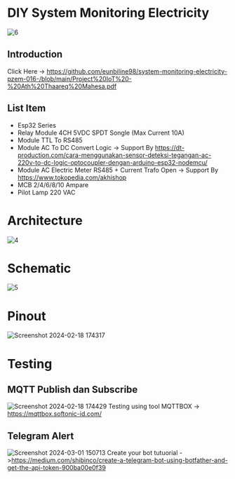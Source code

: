 # DIY System Monitoring Electricity
![6](https://github.com/eunbiline98/system-monitoring-electricity-pzem-016-/assets/50385294/2a3f4c81-ea9f-4d17-bae3-80f58e04f137)
## Introduction
Click Here -> https://github.com/eunbiline98/system-monitoring-electricity-pzem-016-/blob/main/Project%20IoT%20-%20Ath%20Thaareq%20Mahesa.pdf

## List Item
- Esp32 Series
- Relay Module 4CH 5VDC SPDT Songle (Max Current 10A)
- Module TTL To RS485
- Module AC To DC Convert Logic -> Support By https://dt-production.com/cara-menggunakan-sensor-deteksi-tegangan-ac-220v-to-dc-logic-optocoupler-dengan-arduino-esp32-nodemcu/
- Module AC Electric Meter RS485 + Current Trafo Open -> Support By https://www.tokopedia.com/akhishop
- MCB 2/4/6/8/10 Ampare
- Pilot Lamp 220 VAC

# Architecture
![4](https://github.com/eunbiline98/system-monitoring-electricity-pzem-016-/assets/50385294/33387764-9fcb-48e7-bf3d-dd94a2aedc26)

# Schematic
![5](https://github.com/eunbiline98/system-monitoring-electricity-pzem-016-/assets/50385294/44481984-f129-4ab5-8566-2bc6d945c1b8)

# Pinout
![Screenshot 2024-02-18 174317](https://github.com/eunbiline98/system-monitoring-electricity-pzem-016-/assets/50385294/66d4ba0f-6b72-41ab-897a-39fd17bbde94)

# Testing
## MQTT Publish dan Subscribe 
![Screenshot 2024-02-18 174429](https://github.com/eunbiline98/system-monitoring-electricity-pzem-016-/assets/50385294/02fafcf7-05b9-440e-9c37-02b5636786c1)
Testing using tool MQTTBOX -> https://mqttbox.softonic-id.com/
## Telegram Alert
![Screenshot 2024-03-01 150713](https://github.com/eunbiline98/system-monitoring-electricity-pzem-016-/assets/50385294/e5fd7767-7837-43f3-886f-dd256a0da85d)
Create your bot tutuorial ->https://medium.com/shibinco/create-a-telegram-bot-using-botfather-and-get-the-api-token-900ba00e0f39
